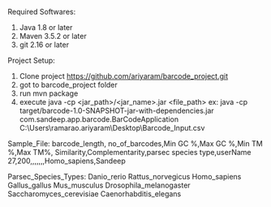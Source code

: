 Required Softwares:
  1. Java 1.8 or later
  2. Maven 3.5.2 or later
  3. git 2.16 or later


Project Setup:
  1. Clone project https://github.com/ariyaram/barcode_project.git
  2. got to barcode_project folder
  3. run mvn package
  4. execute java -cp <jar_path>/<jar_name>.jar <className> <file_path>
  	ex: java -cp target/barcode-1.0-SNAPSHOT-jar-with-dependencies.jar com.sandeep.app.barcode.BarCodeApplication C:\Users\ramarao.ariyaram\Desktop\Barcode_Input.csv


Sample_File:
 barcode_length, no_of_barcodes,Min GC %,Max GC %,Min TM %,Max TM%, Similarity,Complementarity,parsec species type,userName
 27,200,,,,,,,Homo_sapiens,Sandeep
 
Parsec_Species_Types:
	Danio_rerio
	Rattus_norvegicus
	Homo_sapiens
	Gallus_gallus
	Mus_musculus
	Drosophila_melanogaster
	Saccharomyces_cerevisiae
	Caenorhabditis_elegans
	